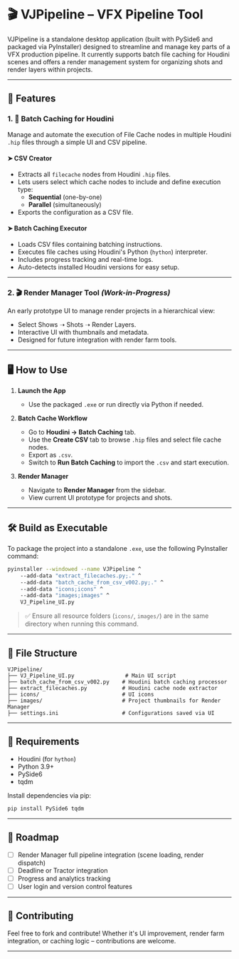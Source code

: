 # 🎬 VJPipeline – VFX Pipeline Tool

VJPipeline is a standalone desktop application (built with PySide6 and packaged via PyInstaller) designed to streamline and manage key parts of a VFX production pipeline. It currently supports batch file caching for Houdini scenes and offers a render management system for organizing shots and render layers within projects.

---

## 🚀 Features

### 1. 🔷 **Batch Caching for Houdini**
Manage and automate the execution of File Cache nodes in multiple Houdini `.hip` files through a simple UI and CSV pipeline.

#### ➤ **CSV Creator**
- Extracts all `filecache` nodes from Houdini `.hip` files.
- Lets users select which cache nodes to include and define execution type:
  - **Sequential** (one-by-one)
  - **Parallel** (simultaneously)
- Exports the configuration as a CSV file.

#### ➤ **Batch Caching Executor**
- Loads CSV files containing batching instructions.
- Executes file caches using Houdini's Python (`hython`) interpreter.
- Includes progress tracking and real-time logs.
- Auto-detects installed Houdini versions for easy setup.

---

### 2. 🎬 **Render Manager Tool** *(Work-in-Progress)*
An early prototype UI to manage render projects in a hierarchical view:

- Select Shows ➝ Shots ➝ Render Layers.
- Interactive UI with thumbnails and metadata.
- Designed for future integration with render farm tools.

---

## 🖥️ How to Use

1. **Launch the App**
   - Use the packaged `.exe` or run directly via Python if needed.

2. **Batch Cache Workflow**
   - Go to **Houdini → Batch Caching** tab.
   - Use the **Create CSV** tab to browse `.hip` files and select file cache nodes.
   - Export as `.csv`.
   - Switch to **Run Batch Caching** to import the `.csv` and start execution.

3. **Render Manager**
   - Navigate to **Render Manager** from the sidebar.
   - View current UI prototype for projects and shots.

---

## 🛠️ Build as Executable

To package the project into a standalone `.exe`, use the following PyInstaller command:

```bash
pyinstaller --windowed --name VJPipeline ^
    --add-data "extract_filecaches.py;." ^
    --add-data "batch_cache_from_csv_v002.py;." ^
    --add-data "icons;icons" ^
    --add-data "images;images" ^
    VJ_Pipeline_UI.py
```

> ✅ Ensure all resource folders (`icons/`, `images/`) are in the same directory when running this command.

---

## 📁 File Structure

```
VJPipeline/
├── VJ_Pipeline_UI.py                # Main UI script
├── batch_cache_from_csv_v002.py    # Houdini batch caching processor
├── extract_filecaches.py           # Houdini cache node extractor
├── icons/                          # UI icons
├── images/                         # Project thumbnails for Render Manager
├── settings.ini                    # Configurations saved via UI
```

---

## 📌 Requirements

- Houdini (for `hython`)
- Python 3.9+
- PySide6
- tqdm

Install dependencies via pip:
```bash
pip install PySide6 tqdm
```

---

## 📍 Roadmap

- [ ] Render Manager full pipeline integration (scene loading, render dispatch)
- [ ] Deadline or Tractor integration
- [ ] Progress and analytics tracking
- [ ] User login and version control features

---

## 🙌 Contributing

Feel free to fork and contribute! Whether it's UI improvement, render farm integration, or caching logic – contributions are welcome.

---
